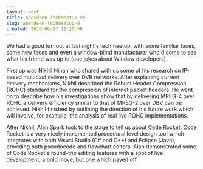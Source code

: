 ```yaml
---
layout: post
title: Aberdeen TechMeetup #8
slug: aberdeen-techmeetup-8
created: 2010-06-17 11:20:56
---
```


We had a good turnout at last night's techmeetup, with some familiar faces, some new faces and even a window-blind manufacturer who'd come to see what his friend was up to (cue jokes about Window developers).

First up was Nikhil Ninan who shared with us some of his research on IP-based multicast delivery over DVB networks. After explaining current delivery mechanisms, Nikhil described the Robust Header Compression (ROHC) standard for the compression of internet packet headers. He went on to describe how his investigations show that by delivering MPEG-4 over ROHC a delivery efficiency similar to that of MPEG-2 over DBV can be achieved. Nikhil finished by outlining the direction of his future work which will involve, for example, the analysis of real live ROHC implementations.

After Nikhil, Alan Spark took to the stage to tell us about <a title="Code Rocket" href="http://www.getcoderocket.com">Code Rocket</a>. Code Rocket is a very nicely implemented procedural level design tool which integrates with both Visual Studio (C# and C++) and Eclipse (Java), providing both pseudocode and flowchart editors. Alan demonstrated some of Code Rocket's round-trip editing features with a spot of live development; a bold move, but one which payed off.